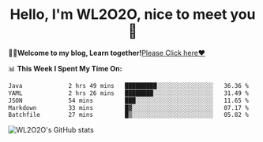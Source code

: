 <h1 align = "center">Hello, I'm WL2O2O, nice to meet you 👋</h1>

🧑‍💻**Welcome to my blog, Learn together!**[Please Click here❤️](https://wl2o2o.github.io)

📊 **This Week I Spent My Time On:**
<!--START_SECTION:waka-->

```txt
Java             2 hrs 49 mins   █████████░░░░░░░░░░░░░░░░   36.36 %
YAML             2 hrs 26 mins   ████████░░░░░░░░░░░░░░░░░   31.49 %
JSON             54 mins         ███░░░░░░░░░░░░░░░░░░░░░░   11.65 %
Markdown         33 mins         █▓░░░░░░░░░░░░░░░░░░░░░░░   07.17 %
Batchfile        27 mins         █▒░░░░░░░░░░░░░░░░░░░░░░░   05.82 %
```

<!--END_SECTION:waka-->

![WL2O2O's GitHub stats](https://github-readme-stats.vercel.app/api?username=wl2o2o&show_icons=true)


<!--
**WL2O2O/WL2O2O** is a ✨ _special_ ✨ repository because its `README.md` (this file) appears on your GitHub profile.

Here are some ideas to get you started:

- 🔭 I’m currently working on ...
- 🌱 I’m currently learning ...
- 👯 I’m looking to collaborate on ...
- 🤔 I’m looking for help with ...
- 💬 Ask me about ...
- 📫 How to reach me: ...
- 😄 Pronouns: ...
- ⚡ Fun fact: ...
-->
